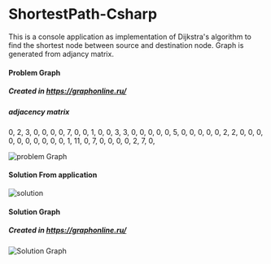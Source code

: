# ShortestPath-Csharp

This is a console application as implementation of Dijkstra's algorithm to find the shortest node between source and destination node. 
Graph is generated from adjancy matrix. 

#### Problem Graph
##### Created in https://graphonline.ru/

##### adjacency matrix
0, 2, 3, 0, 0, 0, 0, 
7, 0, 0, 1, 0, 0, 3, 
3, 0, 0, 0, 0, 0, 5, 
0, 0, 0, 0, 0, 2, 2, 
0, 0, 0, 0, 0, 0, 0, 
0, 0, 0, 1, 11, 0, 7, 
0, 0, 0, 0, 2, 7, 0, 


![problem Graph](https://github.com/iamsky13/ShortestPath-Csharp/blob/main/image/problemGraph.png)


#### Solution From application

![solution](https://github.com/iamsky13/ShortestPath-Csharp/blob/main/image/solutionFromApplication.png)

#### Solution Graph
##### Created in https://graphonline.ru/

![Solution Graph](https://github.com/iamsky13/ShortestPath-Csharp/blob/main/image/solutionGraph.png)

